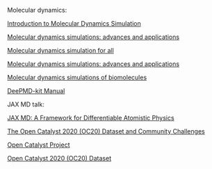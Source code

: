 Molecular dynamics:

[Introduction to Molecular Dynamics Simulation ](https://juser.fz-juelich.de/record/152581/files/FZJ-2014-02193.pdf)

[Molecular dynamics simulations: advances and 
applications](https://www.dovepress.com/getfile.php?fileID=28066)

[Molecular dynamics simulation for all](https://www.ncbi.nlm.nih.gov/pmc/articles/PMC6209097/pdf/nihms-1506121.pdf)

[Molecular dynamics simulations: advances and 
applications](https://www.ncbi.nlm.nih.gov/pmc/articles/PMC4655909/pdf/aabc-8-037.pdf)

[Molecular dynamics simulations of biomolecules](https://www.nature.com/articles/nsb0902-646.pdf)

[DeePMD-kit Manual](https://github.com/deepmodeling/deepmd-kit)


JAX MD talk:

[JAX MD: A Framework for Differentiable Atomistic Physics](https://www.youtube.com/watch?v=Bkm8tGET7-w)

[The Open Catalyst 2020 (OC20) Dataset and
Community Challenges
](https://arxiv.org/pdf/2010.09990.pdf)

[Open Catalyst Project](https://opencatalystproject.org/)

[Open Catalyst 2020 (OC20) Dataset](https://github.com/Open-Catalyst-Project/ocp/blob/master/DATASET.md)
